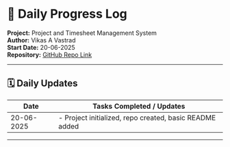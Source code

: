 # 📅 Daily Progress Log

**Project:** Project and Timesheet Management System  
**Author:** Vikas A Vastrad  
**Start Date:** 20-06-2025  
**Repository:** [GitHub Repo Link](https://github.com/Vikas-Vastrad/PTMS)

---

## 🗓️ Daily Updates

| Date       | Tasks Completed / Updates                                |
|------------|----------------------------------------------------------|
| 20-06-2025 | - Project initialized, repo created, basic README added  |

---

